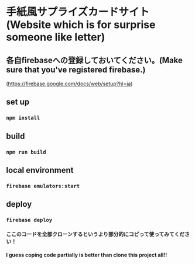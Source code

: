 # 手紙風サプライズカードサイト(Website which is for surprise someone like letter)

## 各自firebaseへの登録しておいてください。(Make sure that you've registered firebase.)
(https://firebase.google.com/docs/web/setup?hl=ja)

## set up
### `npm install`

## build
### `npm run build`

## local environment
### `firebase emulators:start`

## deploy
### `firebase deploy`

#### ここのコードを全部クローンするというより部分的にコピって使ってみてください！
#### I guess coping code partially is better than clone this project all!!
